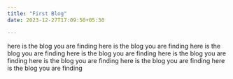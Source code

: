 ```yaml
---
title: "First Blog"
date: 2023-12-27T17:09:50+05:30

---
```

here is the blog you are finding here is the blog you are finding
here is the blog you are finding
here is the blog you are finding
here is the blog you are finding
here is the blog you are finding
here is the blog you are finding
here is the blog you are finding